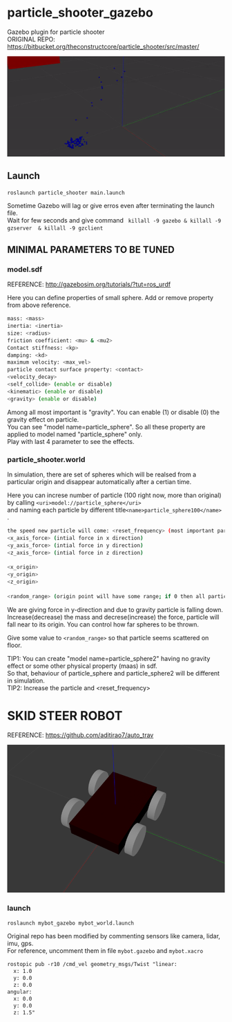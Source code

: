 # particle_shooter_gazebo
Gazebo plugin for particle shooter\
ORIGINAL REPO: https://bitbucket.org/theconstructcore/particle_shooter/src/master/

![Alt text](https://github.com/rishabhdevyadav/particle_shooter_gazebo/blob/main/particle_shooter/gif/simulation.gif)

## Launch
```bash
roslaunch particle_shooter main.launch
```

Sometime Gazebo will lag or give erros even after terminating the launch file.\
Wait for few seconds and give command ```  killall -9 gazebo & killall -9 gzserver  & killall -9 gzclient     ```

## MINIMAL PARAMETERS TO BE TUNED

### model.sdf
REFERENCE: http://gazebosim.org/tutorials/?tut=ros_urdf

Here you can define properties of small sphere. Add or remove property from above reference. 
```bash
mass: <mass>
inertia: <inertia>
size: <radius>
friction coefficient: <mu> & <mu2>
Contact stiffness: <kp> 
damping: <kd>
maximum velocity: <max_vel>
particle contact surface property: <contact>
<velocity_decay>
<self_collide> (enable or disable)
<kinematic> (enable or disable)
<gravity> (enable or disable)
```
Among all most important is "gravity". You can enable (1) or disable (0) the gravity effect on particle.\
You can see "model name=particle_sphere". So all these property are applied to model named "particle_sphere" only.\
Play with last 4 parameter to see the effects.


### particle_shooter.world
In simulation, there are set of spheres which will be realsed from a particular origin and disappear automatically after a certian time.

Here you can increse number of particle (100 right now, more than original) by calling ```<uri>model://particle_sphere</uri>``` \
and naming each particle by different title``` <name>particle_sphere100</name>  ```. 

```bash
the speed new particle will come: <reset_frequency> (most important para)
<x_axis_force> (intial force in x direction)
<y_axis_force> (intial force in y direction)  
<z_axis_force> (intial force in z direction)

<x_origin>
<y_origin>
<z_origin>

<random_range> (origin point will have some range; if 0 then all particle will relase same origin)
```
We are giving force in y-direction and due to gravity particle is falling down. Increase(decrease) the mass and decrese(increase) the force,
particle will fall near to its origin. You can control how far spheres to be thrown.

Give some value to ```<random_range>``` so that particle seems scattered on floor.

TIP1: You can create "model name=particle_sphere2" having no gravity effect or some other physical property (maas) in sdf.\
      So that, behaviour of particle_sphere and particle_sphere2 will be different in simulation.\
TIP2: Increase the particle and <reset_frequency>


# SKID STEER ROBOT
REFERENCE: https://github.com/aditirao7/auto_trav

![Alt text](https://github.com/rishabhdevyadav/particle_shooter_gazebo/blob/main/auto_trav/skid_steer.png)

### launch 
```
roslaunch mybot_gazebo mybot_world.launch
```
Original repo has been modified by commenting sensors like camera, lidar, imu, gps.\
For reference, uncomment them in file ``` mybot.gazebo ``` and ```mybot.xacro  ```

```
rostopic pub -r10 /cmd_vel geometry_msgs/Twist "linear:
  x: 1.0
  y: 0.0
  z: 0.0
angular:
  x: 0.0
  y: 0.0
  z: 1.5"
```

